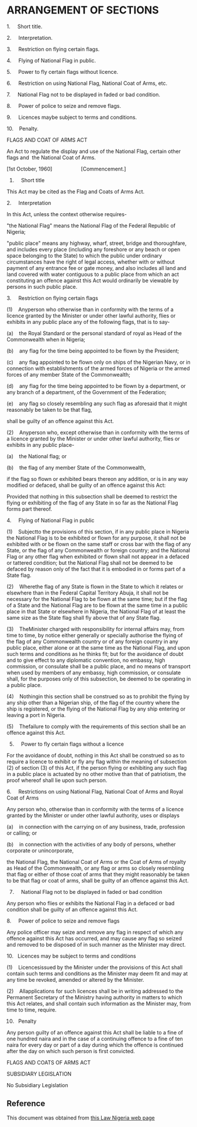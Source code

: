 # ARRANGEMENT OF SECTIONS

1.     Short title.

2.     Interpretation.

3.     Restriction on flying certain flags.

4.     Flying of National Flag in public.

5.     Power to fly certain flags without licence.

6.     Restriction on using National Flag, National Coat of Arms, etc.

7.     National Flag not to be displayed in faded or bad condition.

8.     Power of police to seize and remove flags.

9.     Licences maybe subject to terms and conditions.

10.    Penalty.

FLAGS AND COAT OF ARMS ACT

An Act to regulate the display and use of the National Flag, certain other flags and  the National Coat of Arms.

[1st October, 1960]                    [Commencement.]

1.     Short title

This Act may be cited as the Flag and Coats of Arms Act.

2.     Interpretation

In this Act, unless the context otherwise requires-

"the National Flag" means the National Flag of the Federal Republic of Nigeria;

"public place" means any highway, wharf, street, bridge and thoroughfare, and includes every place (including any foreshore or any beach or open space belonging to the State) to which the public under ordinary circumstances have the right of legal access, whether with or without payment of any entrance fee or gate money, and also includes all land and land covered with water contiguous to a public place from which an act constituting an offence against this Act would ordinarily be viewable by persons in such public place.

3.     Restriction on flying certain flags

(1)    Anyperson who otherwise than in conformity with the terms of a licence granted by the Minister or under other lawful authority, flies or exhibits in any public place any of the following flags, that is to say-

(a)    the Royal Standard or the personal standard of royal as Head of the Commonwealth when in Nigeria;

(b)    any flag for the time being appointed to be flown by the President;

(c)    any flag appointed to be flown only on ships of the Nigerian Navy, or in connection with establishments of the armed forces of Nigeria or the armed forces of any member State of the Commonwealth;

(d)    any flag for the time being appointed to be flown by a department, or any branch of a department, of the Government of the Federation;

(e)    any flag so closely resembling any such flag as aforesaid that it might reasonably be taken to be that flag,

shall be guilty of an offence against this Act.

(2)    Anyperson who, except otherwise than in conformity with the terms of a licence granted by the Minister or under other lawful authority, flies or exhibits in any public place-

(a)    the National flag; or

(b)    the flag of any member State of the Commonwealth,

if the flag so flown or exhibited bears thereon any addition, or is in any way modified or defaced, shall be guilty of an offence against this Act:

Provided that nothing in this subsection shall be deemed to restrict the flying or exhibiting of the flag of any State in so far as the National Flag forms part thereof.

4.     Flying of National Flag in public

(1)    Subjectto the provisions of this section, if in any public place in Nigeria the National Flag is to be exhibited or flown for any purpose, it shall not be exhibited with or be flown on the same staff or cross bar with the flag of any State, or the flag of any Commonwealth or foreign country; and the National Flag or any other flag when exhibited or flown shall not appear in a defaced or tattered condition; but the National Flag shall not be deemed to be defaced by reason only of the fact that it is embodied in or forms part of a State flag.

(2)    Wherethe flag of any State is flown in the State to which it relates or elsewhere than in the Federal Capital Territory Abuja, it shall not be necessary for the National Flag to be flown at the same time; but if the flag of a State and the National Flag are to be flown at the same time in a public place in that State or elsewhere in Nigeria, the National Flag of at least the same size as the State flag shall fly above that of any State flag.

(3)    TheMinister charged with responsibility for internal affairs may, from time to time, by notice either generally or specially authorise the flying of the flag of any Commonwealth country or of any foreign country in any public place, either alone or at the same time as the National Flag, and upon such terms and conditions as he thinks fit; but for the avoidance of doubt and to give effect to any diplomatic convention, no embassy, high commission, or consulate shall be a public place, and no means of transport when used by members of any embassy, high commission, or consulate shall, for the purposes only of this subsection, be deemed to be operating in a public place.

(4)    Nothingin this section shall be construed so as to prohibit the flying by any ship other than a Nigerian ship, of the flag of the country where the ship is registered, or the flying of the National Flag by any ship entering or leaving a port in Nigeria.

(5)    Thefailure to comply with the requirements of this section shall be an offence against this Act.

5.     Power to fly certain flags without a licence

For the avoidance of doubt, nothing in this Act shall be construed so as to require a licence to exhibit or fly any flag within the meaning of subsection (2) of section (3) of this Act, if the person flying or exhibiting any such flag in a public place is actuated by no other motive than that of patriotism, the proof whereof shall lie upon such person.

6.     Restrictions on using National Flag, National Coat of Arms and Royal Coat of Arms

Any person who, otherwise than in conformity with the terms of a licence granted by the Minister or under other lawful authority, uses or displays

(a)    in connection with the carrying on of any business, trade, profession or calling; or

(b)    in connection with the activities of any body of persons, whether corporate or unincorporate,

the National Flag, the National Coat of Arms or the Coat of Arms of royalty as Head of the Commonwealth, or any flag or arms so closely resembling that flag or either of those coat of arms that they might reasonably be taken to be that flag or coat of arms, shall be guilty of an offence against this Act.

7.     National Flag not to be displayed in faded or bad condition

Any person who flies or exhibits the National Flag in a defaced or bad condition shall be guilty of an offence against this Act.

8.     Power of police to seize and remove flags

Any police officer may seize and remove any flag in respect of which any offence against this Act has occurred, and may cause any flag so seized and removed to be disposed of in such manner as the Minister may direct.

10.   Licences may be subject to terms and conditions

(1)    Licencesissued by the Minister under the provisions of this Act shall contain such terms and conditions as the Minister may deem fit and may at any time be revoked, amended or altered by the Minister.

(2)    Allapplications for such licences shall be in writing addressed to the Permanent Secretary of the Ministry having authority in matters to which this Act relates, and shall contain such information as the Minister may, from time to time, require.

10.   Penalty

Any person guilty of an offence against this Act shall be liable to a fine of one hundred naira and in the case of a continuing offence to a fine of ten naira for every day or part of a day during which the offence is continued after the day on which such person is first convicted.

FLAGS AND COATS OF ARMS ACT

SUBSIDIARY LEGISLATION

No Subsidiary Legislation

## Reference

This document was obtained from [this Law Nigeria web page](http://www.lawnigeria.com/LFN/F/Flag-and-Coat-of-Arms-Act.php)